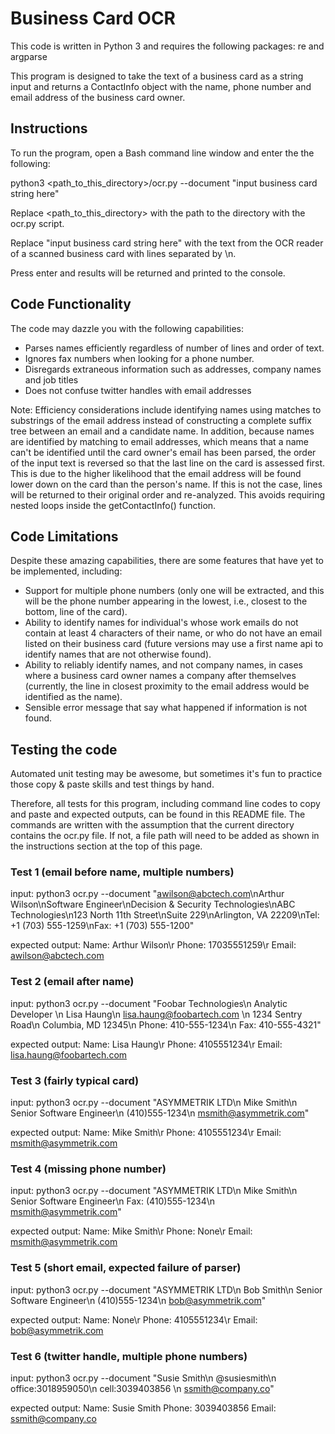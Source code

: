# Business Card OCR

This code is written in Python 3 and requires the following packages: re and argparse

This program is designed to take the text of a business card as a string input and returns a ContactInfo object with the name, phone number and email address of the business card owner. 

## Instructions
To run the program, open a Bash command line window and enter the the following:

python3 <path_to_this_directory>/ocr.py --document "input business card string here"

Replace <path_to_this_directory> with the path to the directory with the ocr.py script.

Replace "input business card string here" with the text from the OCR reader of a scanned business card with lines separated by \n. 

Press enter and results will be returned and printed to the console.

## Code Functionality
The code may dazzle you with the following capabilities:
* Parses names efficiently regardless of number of lines and order of text. 
* Ignores fax numbers when looking for a phone number.
* Disregards extraneous information such as addresses, company names and job titles
* Does not confuse twitter handles with email addresses

Note: Efficiency considerations include identifying names using matches to substrings of the email address instead of constructing a complete suffix tree between an email and a candidate name. In addition, because names are identified by matching to email addresses, which means that a name can't be identified until the card owner's email has been parsed, the order of the input text is reversed so that the last line on the card is assessed first. This is due to the higher likelihood that the email address will be found lower down on the card than the person's name. If this is not the case, lines will be returned to their original order and re-analyzed. This avoids requiring nested loops inside the getContactInfo() function.

## Code Limitations
Despite these amazing capabilities, there are some features that have yet to be implemented, including:
* Support for multiple phone numbers (only one will be extracted, and this will be the phone number appearing in the lowest, i.e., closest to the bottom, line of the card).
* Ability to identify names for individual's whose work emails do not contain at least 4 characters of their name, or who do not have an email listed on their business card (future versions may use a first name api to identify names that are not otherwise found).
* Ability to reliably identify names, and not company names, in cases where a business card owner names a company after themselves (currently, the line in closest proximity to the email address would be identified as the name).
* Sensible error message that say what happened if information is not found.
 
## Testing the code
Automated unit testing may be awesome, but sometimes it's fun to practice those copy & paste skills and test things by hand. 

Therefore, all tests for this program, including command line codes to copy and paste and expected outputs, can be found in this README file. The commands are written with the assumption that the current directory contains the ocr.py file. If not, a file path will need to be added as shown in the instructions section at the top of this page.

### Test 1 (email before name, multiple numbers)

input:
python3 ocr.py --document "awilson@abctech.com\nArthur Wilson\nSoftware Engineer\nDecision & Security Technologies\nABC Technologies\n123 North 11th Street\nSuite 229\nArlington, VA 22209\nTel: +1 (703) 555-1259\nFax: +1 (703) 555-1200"

expected output:
Name: Arthur Wilson\r
Phone: 17035551259\r
Email: awilson@abctech.com

### Test 2 (email after name)

input: 
python3 ocr.py --document "Foobar Technologies\n Analytic Developer \n Lisa Haung\n lisa.haung@foobartech.com \n 1234 Sentry Road\n Columbia, MD 12345\n Phone: 410-555-1234\n Fax: 410-555-4321"

expected output:
Name: Lisa Haung\r
Phone: 4105551234\r
Email: lisa.haung@foobartech.com

### Test 3 (fairly typical card)

input:
python3 ocr.py --document "ASYMMETRIK LTD\n Mike Smith\n Senior Software Engineer\n (410)555-1234\n msmith@asymmetrik.com"

expected output:
Name: Mike Smith\r
Phone: 4105551234\r
Email: msmith@asymmetrik.com

### Test 4 (missing phone number)

input: 
python3 ocr.py --document "ASYMMETRIK LTD\n Mike Smith\n Senior Software Engineer\n Fax: (410)555-1234\n msmith@asymmetrik.com"

expected output:
Name: Mike Smith\r
Phone: None\r
Email: msmith@asymmetrik.com

### Test 5 (short email, expected failure of parser)

input: 
python3 ocr.py --document "ASYMMETRIK LTD\n Bob Smith\n Senior Software Engineer\n (410)555-1234\n bob@asymmetrik.com"

expected output:
Name: None\r
Phone: 4105551234\r
Email: bob@asymmetrik.com

### Test 6 (twitter handle, multiple phone numbers)

input:
python3 ocr.py --document "Susie Smith\n @susiesmith\n office:3018959050\n cell:3039403856 \n ssmith@company.co"

expected output:
Name: Susie Smith
Phone: 3039403856
Email: ssmith@company.co
